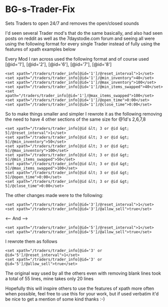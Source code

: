 # BG-s-Trader-Fix
Sets Traders to open 24/7 and removes the open/closed sounds

I'd seen several Trader mod's that do the same basically, and also had seen posts on reddit as well as the 7daystodie.com forum and seeing all were using the following format for every single Trader instead of fully using the features of xpath examples below

Every Mod I ran across used the following format and of course used [@id='1'], [@id='2'], [@id='6'], [@id='7'], [@id='8']

	<set xpath="/traders/trader_info[@id='1']/@reset_interval">1</set>
	<set xpath="/traders/trader_info[@id='1']/@min_inventory">40</set>
	<set xpath="/traders/trader_info[@id='1']/@max_inventory">100</set>
	<set xpath="/traders/trader_info[@id='1']/@min_items_swapped">40</set>
	<set xpath="/traders/trader_info[@id='1']/@max_items_swapped">100</set>
 	<set xpath="/traders/trader_info[@id='1']/@open_time">0:00</set>
	<set xpath="/traders/trader_info[@id='1']/@close_time">0:00</set>

So to make things smaller and simpler I rewrote it as the following removing the need to have 4 other sections of the same size for @1d's 2,6,7,8

	<set xpath="/traders/trader_info[@id &lt; 3 or @id &gt; 5]/@reset_interval">1</set>
	<set xpath="/traders/trader_info[@id &lt; 3 or @id &gt; 5]/@min_inventory">50</set>
	<set xpath="/traders/trader_info[@id &lt; 3 or @id &gt; 5]/@max_inventory">100</set>
	<set xpath="/traders/trader_info[@id &lt; 3 or @id &gt; 5]/@min_items_swapped">50</set>
	<set xpath="/traders/trader_info[@id &lt; 3 or @id &gt; 5]/@max_items_swapped">100</set>
 	<set xpath="/traders/trader_info[@id &lt; 3 or @id &gt; 5]/@open_time">0:00</set>
	<set xpath="/traders/trader_info[@id &lt; 3 or @id &gt; 5]/@close_time">0:00</set>
  
  The other changes made were to the following:

	<set xpath="/traders/trader_info[@id='3']/@reset_interval">1</set>
	<set xpath="/traders/trader_info[@id='3']/@allow_sell">true</set>
  
  <-- And -->
  
	<set xpath="/traders/trader_info[@id='5']/@reset_interval">1</set>
	<set xpath="/traders/trader_info[@id='5']/@allow_sell">true</set>
  
I rewrote them as follows

<!-- Player Owned Or Rented Vending Machine -->
	<set xpath="/traders/trader_info[@id='3' or @id='5']/@reset_interval">1</set>
	<set xpath="/traders/trader_info[@id='3' or @id='5']/@allow_sell">true</set>

  
  
The original way used by all the others even with removing blank lines took a total of 55 lines, mine takes only 20 lines
  
Hopefully this will inspire others to use the features of xpath more often when possible, feel free to use this for your work, but if used verbatim it'd be nice to get a mention of some kind thanks :-)
